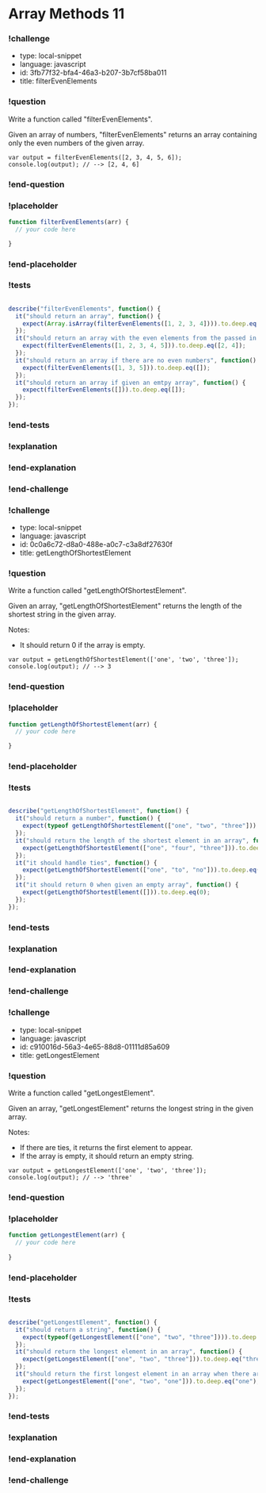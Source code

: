# Array Methods 11

### !challenge

* type: local-snippet
* language: javascript
* id: 3fb77f32-bfa4-46a3-b207-3b7cf58ba011
* title: filterEvenElements

### !question

Write a function called "filterEvenElements".

Given an array of numbers, "filterEvenElements" returns an array containing only the even numbers of the given array.
```
var output = filterEvenElements([2, 3, 4, 5, 6]);
console.log(output); // --> [2, 4, 6]
```

### !end-question

### !placeholder

```js
function filterEvenElements(arr) {
  // your code here

}
```

### !end-placeholder

### !tests

```js

describe("filterEvenElements", function() {
  it("should return an array", function() {
    expect(Array.isArray(filterEvenElements([1, 2, 3, 4]))).to.deep.eq(true);
  });
  it("should return an array with the even elements from the passed in array", function() {
    expect(filterEvenElements([1, 2, 3, 4, 5])).to.deep.eq([2, 4]);
  });
  it("should return an array if there are no even numbers", function() {
    expect(filterEvenElements([1, 3, 5])).to.deep.eq([]);
  });
  it("should return an array if given an emtpy array", function() {
    expect(filterEvenElements([])).to.deep.eq([]);
  });
});


```

### !end-tests

### !explanation

### !end-explanation

### !end-challenge

### !challenge

* type: local-snippet
* language: javascript
* id: 0c0a6c72-d8a0-488e-a0c7-c3a8df27630f
* title: getLengthOfShortestElement

### !question

Write a function called "getLengthOfShortestElement".

Given an array, "getLengthOfShortestElement" returns the length of the shortest string in the given array.

Notes:
* It should return 0 if the array is empty.

```
var output = getLengthOfShortestElement(['one', 'two', 'three']);
console.log(output); // --> 3
```

### !end-question

### !placeholder

```js
function getLengthOfShortestElement(arr) {
  // your code here

}
```

### !end-placeholder

### !tests

```js

describe("getLengthOfShortestElement", function() {
  it("should return a number", function() {
    expect(typeof getLengthOfShortestElement(["one", "two", "three"])).to.deep.eq("number");
  });
  it("should return the length of the shortest element in an array", function() {
    expect(getLengthOfShortestElement(["one", "four", "three"])).to.deep.eq(3);
  });
  it("it should handle ties", function() {
    expect(getLengthOfShortestElement(["one", "to", "no"])).to.deep.eq(2);
  });
  it("it should return 0 when given an empty array", function() {
    expect(getLengthOfShortestElement([])).to.deep.eq(0);
  });
});


```

### !end-tests

### !explanation

### !end-explanation

### !end-challenge

### !challenge

* type: local-snippet
* language: javascript
* id: c910016d-56a3-4e65-88d8-01111d85a609
* title: getLongestElement

### !question

Write a function called "getLongestElement".

Given an array, "getLongestElement" returns the longest string in the given array.

Notes:
* If there are ties, it returns the first element to appear.
* If the array is empty, it should return an empty string.

```
var output = getLongestElement(['one', 'two', 'three']);
console.log(output); // --> 'three'
```

### !end-question

### !placeholder

```js
function getLongestElement(arr) {
  // your code here
  
}
```

### !end-placeholder

### !tests

```js

describe("getLongestElement", function() {
  it("should return a string", function() {
    expect(typeof(getLongestElement(["one", "two", "three"]))).to.deep.eq("string");
  });
  it("should return the longest element in an array", function() {
    expect(getLongestElement(["one", "two", "three"])).to.deep.eq("three");
  });
  it("should return the first longest element in an array when there are ties", function() {
    expect(getLongestElement(["one", "two", "one"])).to.deep.eq("one");
  });
});


```

### !end-tests

### !explanation

### !end-explanation

### !end-challenge
